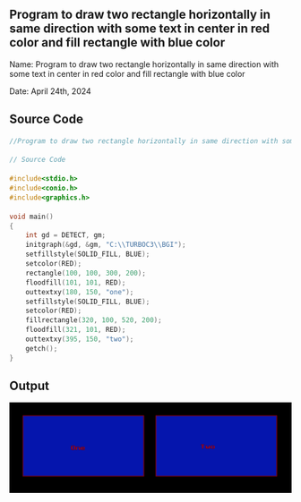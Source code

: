 ## Program to  draw two rectangle horizontally in same direction with some text in center in red color and fill rectangle with blue color

Name: Program to  draw two rectangle horizontally in same direction with some text in center in red color and fill rectangle with blue color

Date: April 24th, 2024

## Source Code

```c 
//Program to draw two rectangle horizontally in same direction with some text in center in red color and fill rectangle with blue color

// Source Code

#include<stdio.h>
#include<conio.h>
#include<graphics.h>

void main()
{
    int gd = DETECT, gm;
    initgraph(&gd, &gm, "C:\\TURBOC3\\BGI");
    setfillstyle(SOLID_FILL, BLUE);
    setcolor(RED);
    rectangle(100, 100, 300, 200);
    floodfill(101, 101, RED);
    outtextxy(180, 150, "one");
    setfillstyle(SOLID_FILL, BLUE);
    setcolor(RED);
    fillrectangle(320, 100, 520, 200);
    floodfill(321, 101, RED);
    outtextxy(395, 150, "two");
    getch();
}
```

## Output

![Program to Print Hello World](./output.png)